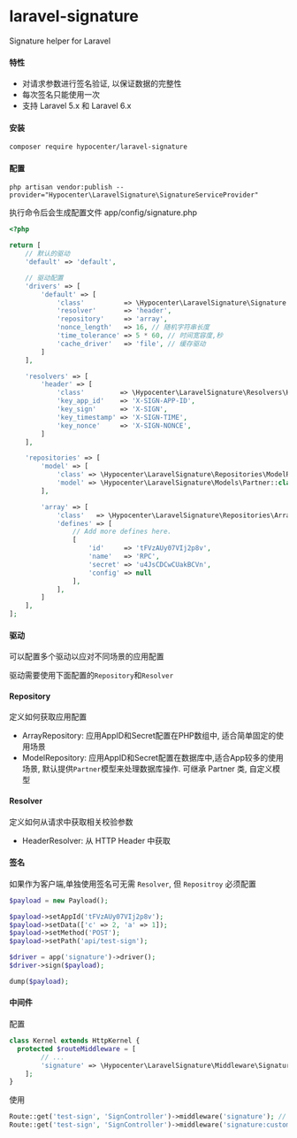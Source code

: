 # laravel-signature
Signature helper for Laravel

#### 特性

* 对请求参数进行签名验证, 以保证数据的完整性
* 每次签名只能使用一次
* 支持 Laravel 5.x 和 Laravel 6.x

#### 安装

```bash
composer require hypocenter/laravel-signature
```

#### 配置

```
php artisan vendor:publish --provider="Hypocenter\LaravelSignature\SignatureServiceProvider"
```

执行命令后会生成配置文件 app/config/signature.php

```php
<?php

return [
    // 默认的驱动
    'default' => 'default',

    // 驱动配置
    'drivers' => [
        'default' => [
            'class'          => \Hypocenter\LaravelSignature\Signature::class,
            'resolver'       => 'header',
            'repository'     => 'array',
            'nonce_length'   => 16, // 随机字符串长度
            'time_tolerance' => 5 * 60, // 时间宽容度,秒
            'cache_driver'   => 'file', // 缓存驱动
        ]
    ],

    'resolvers' => [
        'header' => [
            'class'         => \Hypocenter\LaravelSignature\Resolvers\HeaderResolver::class,
            'key_app_id'    => 'X-SIGN-APP-ID',
            'key_sign'      => 'X-SIGN',
            'key_timestamp' => 'X-SIGN-TIME',
            'key_nonce'     => 'X-SIGN-NONCE',
        ]
    ],

    'repositories' => [
        'model' => [
            'class' => \Hypocenter\LaravelSignature\Repositories\ModelRepository::class,
            'model' => \Hypocenter\LaravelSignature\Models\Partner::class,
        ],

        'array' => [
            'class'   => \Hypocenter\LaravelSignature\Repositories\ArrayRepository::class,
            'defines' => [
                // Add more defines here.
                [
                    'id'     => 'tFVzAUy07VIj2p8v',
                    'name'   => 'RPC',
                    'secret' => 'u4JsCDCwCUakBCVn',
                    'config' => null
                ],
            ],
        ]
    ],
];
```

#### 驱动

可以配置多个驱动以应对不同场景的应用配置

驱动需要使用下面配置的`Repository`和`Resolver`

#### Repository

定义如何获取应用配置

* ArrayRepository: 应用AppID和Secret配置在PHP数组中, 适合简单固定的使用场景
* ModelRepository: 应用AppID和Secret配置在数据库中,适合App较多的使用场景, 默认提供`Partner`模型来处理数据库操作. 可继承 Partner 类, 自定义模型

#### Resolver

定义如何从请求中获取相关校验参数

* HeaderResolver: 从 HTTP Header 中获取

#### 签名

如果作为客户端,单独使用签名可无需 `Resolver`, 但 `Repositroy` 必须配置

```php
$payload = new Payload();

$payload->setAppId('tFVzAUy07VIj2p8v');
$payload->setData(['c' => 2, 'a' => 1]);
$payload->setMethod('POST');
$payload->setPath('api/test-sign');

$driver = app('signature')->driver();
$driver->sign($payload);

dump($payload);
```

#### 中间件

配置

```php
class Kernel extends HttpKernel {
  protected $routeMiddleware = [
        // ...
        'signature' => \Hypocenter\LaravelSignature\Middleware\SignatureMiddleware::class
    ];
}
```

使用

```php
Route::get('test-sign', 'SignController')->middleware('signature'); // 使用默认渠道
Route::get('test-sign', 'SignController')->middleware('signature:custom'); // 使用其他驱动
```

